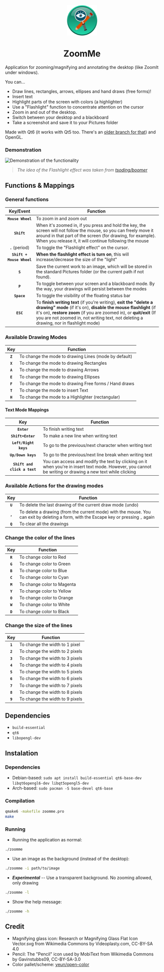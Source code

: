 <div align="center">
  <img src="./resources/Icon.png" height="100" />
  <h1>ZoomMe</h1>
</div>

Application for zooming/magnifying and annotating the desktop (like ZoomIt under windows).

You can...
- Draw lines, rectangles, arrows, ellipses and hand draws (free forms)!
- Insert text
- Highlight parts of the screen with colors (a highlighter)
- Use a "Flashlight" function to concentrate attention on the cursor
- Zoom in and out of the desktop.
- Switch between your desktop and a blackboard
- Take a screenshot and save it to your Pictures folder

Made with Qt6 (it works with Qt5 too. There's an [older branch for that](https://github.com/Ezee1015/zoomme/tree/Qt5)) and OpenGL.

### Demonstration
![Demonstration of the functionality](resources/demonstration.gif)

> *The idea of the Flashlight effect was taken from [tsoding/boomer](https://github.com/tsoding/boomer)*

## Functions & Mappings

### General functions

|         Key/Event         | Function                                                                                                                                                                                                                                                                                                 |
|:-------------------------:|----------------------------------------------------------------------------------------------------------------------------------------------------------------------------------------------------------------------------------------------------------------------------------------------------------|
|     **`Mouse Wheel`**     | To zoom in and zoom out                                                                                                                                                                                                                                                                                  |
|        **`Shift`**        | When it's zoomed in, if you press and hold the key, the screen will not follow the mouse, so you can freely move it around in that part of the screen (for drawing, for example). When you release it, it will continue following the mouse                                                              |
|      **`.`** (period)     | To toggle the "Flashlight effect" on the cursor.                                                                                                                                                                                                                                                         |
| **`Shift + Mouse Wheel`** | **When the flashlight effect is turn on**, this will increase/decrease the size of the "light"                                                                                                                                                                                                           |
|          **`S`**          | Save the current work to an image, which will be stored in the standard Pictures folder (or the current path if not found).                                                                                                                                                                              |
|          **`P`**          | To toggle between your screen and a blackboard mode. By the way, your drawings will persist between the modes                                                                                                                                                                                            |
|        **`Space`**        | To toggle the visibility of the floating status bar                                                                                                                                                                                                                                                                  |
|         **`ESC`**         | To **finish writing text** (if you're writing), **exit the "delete a drawing" mode** (if it's on), **disable the mouse flashlight** (if it's on), **restore zoom** (if you are zoomed in), or **quit/exit** (If you are not zoomed in, not writing text, not deleting a drawing, nor in flashlight mode) |

### Available Drawing Modes

|            Key            | Function                                                                                                                               |
|:-------------------------:|----------------------------------------------------------------------------------------------------------------------------------------|
|          **`Z`**          | To change the mode to drawing Lines (mode by default)                                                                                  |
|          **`X`**          | To change the mode to drawing Rectangles                                                                                               |
|          **`A`**          | To change the mode to drawing Arrows                                                                                                   |
|          **`E`**          | To change the mode to drawing Ellipses                                                                                                 |
|          **`F`**          | To change the mode to drawing Free forms / Hand draws                                                                                  |
|          **`T`**          | To change the mode to insert Text                                                                                                      |
|          **`H`**          | To change the mode to a Highlighter (rectangular)                                                                                      |

#### Text Mode Mappings

|              Key             | Function                                                                                                                                                  |
|:----------------------------:|-----------------------------------------------------------------------------------------------------------------------------------------------------------|
|          **`Enter`**         | To finish writing text                                                                                                                                    |
|       **`Shift+Enter`**      | To make a new line when writing text                                                                                                                      |
|     **`Left/Right keys`**    | To go to the previous/next character when writing text                                                                                                    |
|      **`Up/Down keys`**      | To go to the previous/next line break when writing text                                                                                                   |
| **`Shift and click a text`** | You can access and modify the text by clicking on it when you're in insert text mode. However, you cannot be writing or drawing a new text while clicking |

### Available Actions for the drawing modes

|   Key   | Function                                                                                                                               |
|:-------:|----------------------------------------------------------------------------------------------------------------------------------------|
| **`U`** | To delete the last drawing of the current draw mode (undo)                                                                             |
| **`,`** | To delete a drawing (from the current mode) with the mouse. You can exit by deleting a form, with the Escape key or pressing `,` again |
| **`Q`** | To clear all the drawings                                                                                                              |


### Change the color of the lines

|   Key   | Function                   |
|:-------:|----------------------------|
| **`R`** | To change color to Red     |
| **`G`** | To change color to Green   |
| **`B`** | To change color to Blue    |
| **`C`** | To change color to Cyan    |
| **`M`** | To change color to Magenta |
| **`Y`** | To change color to Yellow  |
| **`O`** | To change color to Orange  |
| **`W`** | To change color to White   |
| **`D`** | To change color to Black   |

### Change the size of the lines
|   Key   | Function                        |
|:-------:|---------------------------------|
| **`1`** | To change the width to 1 pixel  |
| **`2`** | To change the width to 2 pixels |
| **`3`** | To change the width to 3 pixels |
| **`4`** | To change the width to 4 pixels |
| **`5`** | To change the width to 5 pixels |
| **`6`** | To change the width to 6 pixels |
| **`7`** | To change the width to 7 pixels |
| **`8`** | To change the width to 8 pixels |
| **`9`** | To change the width to 9 pixels |

## Dependencies
- `build-essential`
- `qt6`
- `libopengl-dev`

## Instalation

### Dependencies
- Debian-based: `sudo apt install build-essential qt6-base-dev libqt6opengl6-dev libqt5opengl5-dev`
- Arch-based: `sudo pacman -S base-devel qt6-base`

### Compilation
```bash
qmake6 -makefile zoomme.pro
make
```

### Running
- Running the application as normal:
```bash
./zoomme
```

- Use an image as the background (instead of the desktop):
```bash
./zoomme -i path/to/image
```

- ***Experimental*** -- Use a transparent background. No zooming allowed, only drawing
```bash
./zoomme -l
```

- Show the help message:
```bash
./zoomme -h
```

## Credit
- Magnifying glass icon: Research or Magnifying Glass Flat Icon Vector.svg from Wikimedia Commons by Videoplasty.com, CC-BY-SA 4.0
- Pencil: The "Pencil" icon used by MobiText from Wikimedia Commons by Gavinstubbs09, CC-BY-SA-3.0
- Color pallet/scheme: [yeun/open-color](https://github.com/yeun/open-color)

